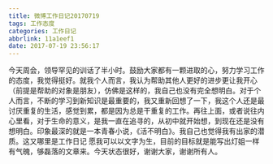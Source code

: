 ```yaml
---
title: 微博工作日记20170719
tags: 工作态度
categories: 工作日记
abbrlink: 11a1eef1
date: 2017-07-19 23:56:17
---
```

​    今天周会，领导罕见的训话了半小时。鼓励大家都有一颗进取的心，努力学习工作的态度，我觉得挺好。
​    就我个人而言，我认为帮助其他人更好的进步更让我开心（前提是帮助的对象是朋友），仿佛是这样的，我自己也没有完全想明白。对于个人而言，不断的学习到新知识是最重要的，我又重新回想了一下，我这个人还是最讨厌重复的生活，感觉到累，都是因为总是干重复的工作。
​    再往上面，或者说往内心里看，对于生命的意义，是我一直在追寻的，从初中就开始想，到现在还是没有想明白。印象最深的就是一本青春小说，《活不明白》。我自己也觉得我有出家的潜质。
​    这又哪里是工作日记
​    愿我可以以文字为生，目前的目标就是能写出灯姐一样有气魄，够磊落的文章来。
​    今天状态很好，谢谢大家，谢谢所有人。

